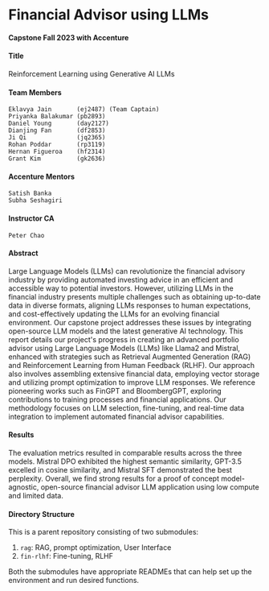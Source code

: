 # Financial Advisor using LLMs

#### Capstone Fall 2023 with Accenture

#### Title
Reinforcement Learning using Generative AI LLMs

#### Team Members 
```
Eklavya Jain       (ej2487) (Team Captain)
Priyanka Balakumar (pb2893)
Daniel Young       (day2127)
Dianjing Fan       (df2853)
Ji Qi              (jq2365)
Rohan Poddar       (rp3119)
Hernan Figueroa    (hf2314)
Grant Kim          (gk2636)
```
#### Accenture Mentors
```
Satish Banka
Subha Seshagiri
```
#### Instructor CA
```
Peter Chao
```

#### Abstract

Large Language Models (LLMs) can revolutionize the financial advisory industry by providing automated investing advice in an efficient and accessible way to potential investors. However, utilizing LLMs in the financial industry presents multiple challenges such as obtaining up-to-date data in diverse formats, aligning LLMs responses to human expectations, and cost-effectively updating the LLMs for an evolving financial environment. Our capstone project addresses these issues by integrating open-source LLM models and the latest generative AI technology. This report details our project's progress in creating an advanced portfolio advisor using Large Language Models (LLMs) like Llama2 and Mistral, enhanced with strategies such as Retrieval Augmented Generation (RAG) and Reinforcement Learning from Human Feedback (RLHF). Our approach also involves assembling extensive financial data, employing vector storage and utilizing prompt optimization to improve LLM responses. We reference pioneering works such as FinGPT and BloombergGPT, exploring contributions to training processes and financial applications. Our methodology focuses on LLM selection, fine-tuning, and real-time data integration to implement automated financial advisor capabilities.

#### Results

The evaluation metrics resulted in comparable results across the three models. Mistral DPO exhibited the highest semantic similarity, GPT-3.5 excelled in cosine similarity, and Mistral SFT demonstrated the best perplexity. Overall, we find strong results for a proof of concept model-agnostic, open-source financial advisor LLM application using low compute and limited data.

#### Directory Structure

This is a parent repository consisting of two submodules:
1. `rag`: RAG, prompt optimization, User Interface
2. `fin-rlhf`: Fine-tuning, RLHF

Both the submodules have appropriate READMEs that can help set up the environment and run desired functions.

